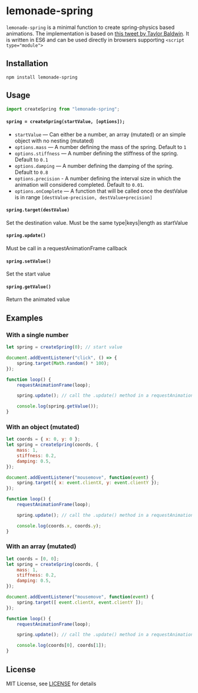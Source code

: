 # lemonade-spring
`lemonade-spring` is a minimal function to create spring-physics based animations. The implementation is based on [this tweet by Taylor Baldwin](https://twitter.com/taylorbaldwin/status/1162407390492405762).
It is written in ES6 and can be used directly in browsers supporting `<script type="module">`

## Installation

```
npm install lemonade-spring
```

## Usage

```js
import createSpring from "lemonade-spring";
```

#### `spring = createSpring(startValue, [options]);`

- `startValue` — Can either be a number, an array (mutated) or an simple object with no nesting (mutated)
- `options.mass` — A number defining the mass of the spring. Default to `1`
- `options.stiffness` — A number defining the stiffness of the spring. Default to `0.1`
- `options.damping` — A number defining the damping of the spring. Default to `0.8`
- `options.precision` - A number defining the interval size in which the animation will considered completed. Default to `0.01`.
- `options.onComplete` — A function that will be called once the destValue is in range `[destValue-precision, destValue+precision]`

#### `spring.target(destValue)`
Set the destination value. Must be the same type|keys|length as startValue
#### `spring.update()`
Must be call in a requestAnimationFrame callback
#### `spring.setValue()`
Set the start value
#### `spring.getValue()`
Return the animated value

## Examples

### With a single number
```js
let spring = createSpring(0); // start value

document.addEventListener("click", () => {
    spring.target(Math.random() * 100);
});

function loop() {
    requestAnimationFrame(loop);

    spring.update(); // call the .update() method in a requestAnimationFrame callback

    console.log(spring.getValue());
}
```

### With an object (mutated)
```js
let coords = { x: 0, y: 0 };
let spring = createSpring(coords, {
    mass: 1,
    stiffness: 0.2,
    damping: 0.5,
});

document.addEventListener("mousemove", function(event) {
    spring.target({ x: event.clientX, y: event.clientY });
});

function loop() {
    requestAnimationFrame(loop);

    spring.update(); // call the .update() method in a requestAnimationFrame callback

    console.log(coords.x, coords.y);
}
```

### With an array (mutated)
```js
let coords = [0, 0];
let spring = createSpring(coords, {
    mass: 1,
    stiffness: 0.2,
    damping: 0.5,
});

document.addEventListener("mousemove", function(event) {
    spring.target([ event.clientX, event.clientY ]);
});

function loop() {
    requestAnimationFrame(loop);

    spring.update(); // call the .update() method in a requestAnimationFrame callback

    console.log(coords[0], coords[1]);
}
```

## License

MIT License, see [LICENSE](https://github.com/raphaelameaume/lemonade-spring/tree/master/LICENSE) for details
